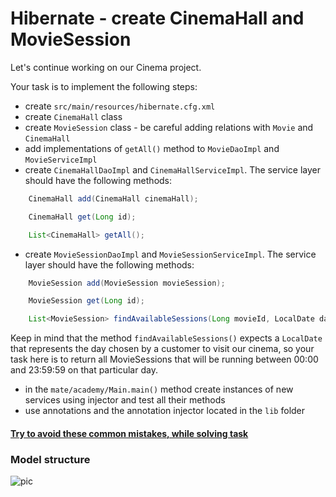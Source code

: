 # Hibernate - create CinemaHall and MovieSession

Let's continue working on our Cinema project.

Your task is to implement the following steps:
- create `src/main/resources/hibernate.cfg.xml`
- create `CinemaHall` class
- create `MovieSession` class - be careful adding relations with `Movie` and `CinemaHall`
- add implementations of `getAll()` method to `MovieDaoImpl` and `MovieServiceImpl`
- create `CinemaHallDaoImpl` and `CinemaHallServiceImpl`.
The service layer should have the following methods:
```java
    CinemaHall add(CinemaHall cinemaHall);

    CinemaHall get(Long id);

    List<CinemaHall> getAll();
```
- create `MovieSessionDaoImpl` and `MovieSessionServiceImpl`.
The service layer should have the following methods:
```java
    MovieSession add(MovieSession movieSession);

    MovieSession get(Long id);

    List<MovieSession> findAvailableSessions(Long movieId, LocalDate date);
```
Keep in mind that the method `findAvailableSessions()` expects a `LocalDate` that represents the day 
chosen by a customer to visit our cinema, so your task here is to return all MovieSessions 
that will be running between 00:00 and 23:59:59 on that particular day.
- in the `mate/academy/Main.main()` method create instances of new services 
using injector and test all their methods
- use annotations and the annotation injector located in the `lib` folder

#### [Try to avoid these common mistakes, while solving task](./checklist.md)

### Model structure 
![pic](Hibernate_Cinema_Uml.png)
